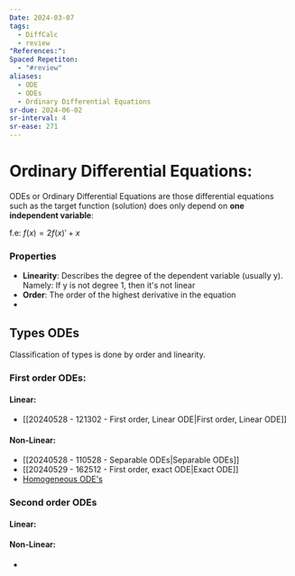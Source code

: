 ```yaml
---
Date: 2024-03-07
tags:
  - DiffCalc
  - review
"References:": 
Spaced Repetiton:
  - "#review"
aliases:
  - ODE
  - ODEs
  - Ordinary Differential Equations
sr-due: 2024-06-02
sr-interval: 4
sr-ease: 271
---
```

# Ordinary Differential Equations: 

ODEs or Ordinary Differential Equations are those differential equations such as the target function (solution) does only depend on **one independent variable**: 

f.e: $f(x) = 2f(x)' + x$

### Properties
+ **Linearity**: Describes the degree of the dependent variable (usually y). Namely: If y is not degree 1, then it's not linear
+ **Order**: The order of the highest derivative in the equation 
+ 
## Types ODEs

Classification of types is done by order and linearity. 

### First order ODEs:
#### Linear:
+ [[20240528 - 121302 - First order, Linear  ODE|First order, Linear  ODE]]

#### Non-Linear: 

+ [[20240528 - 110528 - Separable ODEs|Separable ODEs]]
+ [[20240529 - 162512 - First order, exact ODE|Exact ODE]]
+ [Homogeneous ODE's](Homogeneous%20ODE's.md)

### Second order ODEs
#### Linear: 

#### Non-Linear: 
+ 
